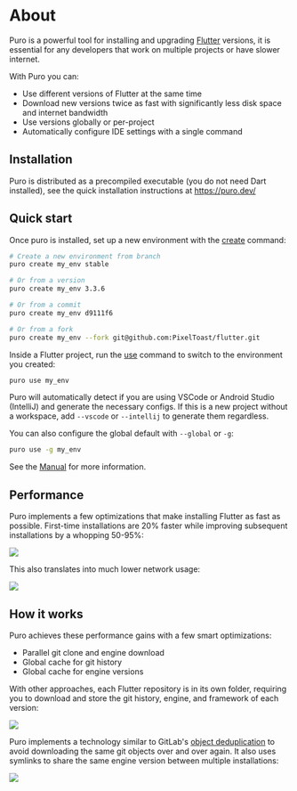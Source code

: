 # About

Puro is a powerful tool for installing and upgrading [Flutter](https://flutter.dev/) versions, it is essential for any
developers that work on multiple projects or have slower internet.

With Puro you can:

* Use different versions of Flutter at the same time
* Download new versions twice as fast with significantly less disk space and internet bandwidth
* Use versions globally or per-project
* Automatically configure IDE settings with a single command

## Installation

Puro is distributed as a precompiled executable (you do not need Dart installed), see the quick installation
instructions at https://puro.dev/

## Quick start

Once puro is installed, set up a new environment with the [create](https://puro.dev/reference/commands/#create) command:

```sh
# Create a new environment from branch
puro create my_env stable

# Or from a version
puro create my_env 3.3.6

# Or from a commit
puro create my_env d9111f6

# Or from a fork
puro create my_env --fork git@github.com:PixelToast/flutter.git
```

Inside a Flutter project, run the [use](https://puro.dev/reference/commands/#use) command to switch to the environment you created:

```sh
puro use my_env
```

Puro will automatically detect if you are using VSCode or Android Studio (IntelliJ) and generate the necessary configs.
If this is a new project without a workspace, add `--vscode` or `--intellij` to generate them regardless.

You can also configure the global default with `--global` or `-g`:

```sh
puro use -g my_env
```

See the [Manual](https://puro.dev/reference/manual/) for more information.

## Performance

Puro implements a few optimizations that make installing Flutter as fast as possible.
First-time installations are 20% faster while improving subsequent installations by a whopping 50-95%:

![](https://puro.dev/assets/install_time_comparison.svg)

This also translates into much lower network usage:

![](https://puro.dev/assets/network_usage_comparison.svg)

## How it works

Puro achieves these performance gains with a few smart optimizations:

* Parallel git clone and engine download
* Global cache for git history
* Global cache for engine versions

With other approaches, each Flutter repository is in its own folder, requiring you to download and store the git history, engine, and framework of each version:

![](https://puro.dev/assets/storage_without_puro.png)

Puro implements a technology similar to GitLab's [object deduplication](https://docs.gitlab.com/ee/development/git_object_deduplication.html) to avoid downloading the same git objects over and over again. It also uses symlinks to share the same engine version between multiple installations:

![](https://puro.dev/assets/storage_with_puro.png)
